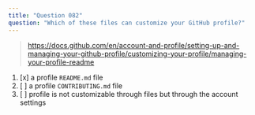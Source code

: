 ```yaml
---
title: "Question 082"
question: "Which of these files can customize your GitHub profile?"
---
```



> https://docs.github.com/en/account-and-profile/setting-up-and-managing-your-github-profile/customizing-your-profile/managing-your-profile-readme
1. [x] a profile `README.md` file
1. [ ] a profile `CONTRIBUTING.md` file
1. [ ] profile is not customizable through files but through the account settings
